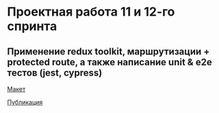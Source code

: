 # Проектная работа 11 и 12-го спринта
## Применение redux toolkit, маршрутизации + protected route, а также написание unit & e2e тестов (jest, cypress)

[Макет](<https://www.figma.com/file/vIywAvqfkOIRWGOkfOnReY/React-Fullstack_-Проектные-задачи-(3-месяца)_external_link?type=design&node-id=0-1&mode=design>)

[Публикация](https://viperouss14.github.io/stellar-burger/)


